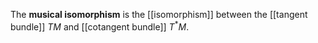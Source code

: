 The **musical isomorphism** is the [[isomorphism]] between the [[tangent bundle]] $TM$ and [[cotangent bundle]] $T^*M$.